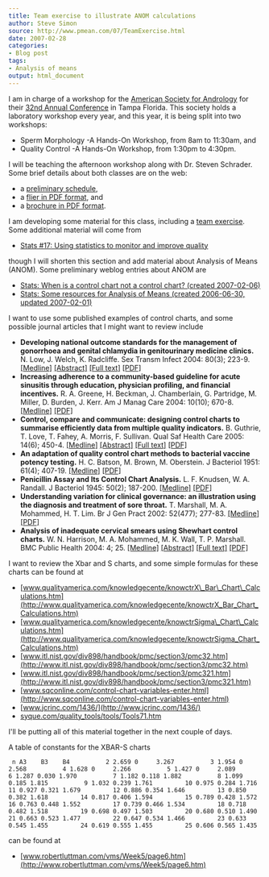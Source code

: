 ```yaml
---
title: Team exercise to illustrate ANOM calculations
author: Steve Simon
source: http://www.pmean.com/07/TeamExercise.html
date: 2007-02-28
categories:
- Blog post
tags:
- Analysis of means
output: html_document
---
```

I am in charge of a workshop for the [American Society for
Andrology](http://www.andrologysociety.com/) for their [32nd Annual
Conference](http://www.andrologysociety.com/meetings/709/default.aspx)
in Tampa Florida. This society holds a laboratory workshop every year,
and this year, it is being split into two workshops:

-   Sperm Morphology -A Hands-On Workshop, from 8am to 11:30am, and
-   Quality Control -A Hands-On Workshop, from 1:30pm to 4:30pm.

I will be teaching the afternoon workshop along with Dr. Steven
Schrader. Some brief details about both classes are on the web:

-   a [preliminary
    schedule](http://www.andrologysociety.com/meetings/709/labworkshop.aspx),
-   a [flier in PDF
    format](http://www.andrologysociety.com/meetings/709/labworkshop.pdf),
    and
-   a [brochure in PDF
    format](http://www.andrologysociety.com/meetings/709/alwbrochure.pdf).

I am developing some material for this class, including a [team
exercise](exercises18.htm). Some additional material will come from

-   [Stats \#17: Using statistics to monitor and improve
    quality](../training/hand17.asp)

though I will shorten this section and add material about Analysis of
Means (ANOM). Some preliminary weblog entries about ANOM are

-   [Stats: When is a control chart not a control chart? (created
    2007-02-06)](AnomExample.html)
-   [Stats: Some resources for Analysis of Means (created 2006-06-30,
    updated
    2007-02-01)](http://www.childrensmercy.org/stats/weblog2006/AnalysisOfMeans.html)

I want to use some published examples of control charts, and some
possible journal articles that I might want to review include

-   **Developing national outcome standards for the management of
    gonorrhoea and genital chlamydia in genitourinary medicine
    clinics.** N. Low, J. Welch, K. Radcliffe. Sex Transm Infect 2004:
    80(3); 223-9.
    [\[Medline\]](http://www.ncbi.nlm.nih.gov/entrez/query.fcgi?cmd=Retrieve&db=PubMed&list_uids=15170010&dopt=Abstract)
    [\[Abstract\]](http://sti.bmj.com/cgi/content/abstract/80/3/223)
    [\[Full text\]](http://sti.bmj.com/cgi/content/full/80/3/223)
    [\[PDF\]](http://sti.bmj.com/cgi/reprint/80/3/223.pdf)
-   **Increasing adherence to a community-based guideline for acute
    sinusitis through education, physician profiling, and financial
    incentives.** R. A. Greene, H. Beckman, J. Chamberlain, G.
    Partridge, M. Miller, D. Burden, J. Kerr. Am J Manag Care 2004:
    10(10); 670-8.
    [\[Medline\]](http://www.ncbi.nlm.nih.gov/entrez/query.fcgi?cmd=Retrieve&db=PubMed&list_uids=15521158&dopt=Abstract)
    [\[PDF\]](http://www.ajmc.com/files/articlefiles/AJMCoct04_Greene_670to678.pdf)
-   **Control, compare and communicate: designing control charts to
    summarise efficiently data from multiple quality indicators.** B.
    Guthrie, T. Love, T. Fahey, A. Morris, F. Sullivan. Qual Saf Health
    Care 2005: 14(6); 450-4.
    [\[Medline\]](http://www.ncbi.nlm.nih.gov/entrez/query.fcgi?cmd=Retrieve&db=PubMed&list_uids=16326793&dopt=Abstract)
    [\[Abstract\]](http://qshc.bmj.com/cgi/content/abstract/14/6/450)
    [\[Full text\]](http://qshc.bmj.com/cgi/content/full/14/6/450)
    [\[PDF\]](http://qshc.bmj.com/cgi/reprint/14/6/450.pdf)
-   **An adaptation of quality control chart methods to bacterial
    vaccine potency testing.** H. C. Batson, M. Brown, M. Oberstein. J
    Bacteriol 1951: 61(4); 407-19.
    [\[Medline\]](http://www.ncbi.nlm.nih.gov/entrez/query.fcgi?cmd=Retrieve&db=PubMed&list_uids=14832178&dopt=Abstract)
    [\[PDF\]](http://www.pubmedcentral.nih.gov/picrender.fcgi?artid=386020&blobtype=pdf)
-   **Penicillin Assay and Its Control Chart Analysis.** L. F.
    Knudsen, W. A. Randall. J Bacteriol 1945: 50(2); 187-200.
    [\[Medline\]](http://www.ncbi.nlm.nih.gov/entrez/query.fcgi?cmd=Retrieve&db=PubMed&list_uids=16560987&dopt=Abstract)
    [\[PDF\]](http://www.pubmedcentral.nih.gov/picrender.fcgi?artid=374125&blobtype=pdf)
-   **Understanding variation for clinical governance: an illustration
    using the diagnosis and treatment of sore throat.** T. Marshall, M.
    A. Mohammed, H. T. Lim. Br J Gen Pract 2002: 52(477); 277-83.
    [\[Medline\]](http://www.ncbi.nlm.nih.gov/entrez/query.fcgi?cmd=Retrieve&db=PubMed&list_uids=11942443&dopt=Abstract)
    [\[PDF\]](http://www.pubmedcentral.nih.gov/picrender.fcgi?artid=1314267&blobtype=pdf)
-   **Analysis of inadequate cervical smears using Shewhart control
    charts.** W. N. Harrison, M. A. Mohammed, M. K. Wall, T. P.
    Marshall. BMC Public Health 2004: 4; 25.
    [\[Medline\]](http://www.ncbi.nlm.nih.gov/entrez/query.fcgi?cmd=Retrieve&db=PubMed&list_uids=15225351&dopt=Abstract)
    [\[Abstract\]](http://www.pubmedcentral.nih.gov/articlerender.fcgi?artid=459229&rendertype=abstract)
    [\[Full
    text\]](http://www.pubmedcentral.nih.gov/articlerender.fcgi?tool=pubmed&pubmedid=15225351)
    [\[PDF\]](http://www.pubmedcentral.nih.gov/picrender.fcgi?artid=459229&blobtype=pdf)

I want to review the Xbar and S charts, and some simple formulas for
these charts can be found at

-   [www.qualityamerica.com/knowledgecente/knowctrX\_Bar\_Chart\_Calculations.htm](http://www.qualityamerica.com/knowledgecente/knowctrX_Bar_Chart_Calculations.htm)
-   [www.qualityamerica.com/knowledgecente/knowctrSigma\_Chart\_Calculations.htm](http://www.qualityamerica.com/knowledgecente/knowctrSigma_Chart_Calculations.htm)
-   [www.itl.nist.gov/div898/handbook/pmc/section3/pmc32.htm](http://www.itl.nist.gov/div898/handbook/pmc/section3/pmc32.htm)
-   [www.itl.nist.gov/div898/handbook/pmc/section3/pmc321.htm](http://www.itl.nist.gov/div898/handbook/pmc/section3/pmc321.htm)
-   [www.sqconline.com/control-chart-variables-enter.html](http://www.sqconline.com/control-chart-variables-enter.html)
-   [www.jcrinc.com/1436/](http://www.jcrinc.com/1436/)
-   [syque.com/quality\_tools/tools/Tools71.htm](http://syque.com/quality_tools/tools/Tools71.htm)

I\'ll be putting all of this material together in the next couple of
days.

A table of constants for the XBAR-S charts

` n A3    B3    B4          2 2.659 0     3.267          3 1.954 0     2.568          4 1.628 0     2.266          5 1.427 0     2.089          6 1.287 0.030 1.970          7 1.182 0.118 1.882          8 1.099 0.185 1.815          9 1.032 0.239 1.761         10 0.975 0.284 1.716         11 0.927 0.321 1.679         12 0.886 0.354 1.646         13 0.850 0.382 1.618         14 0.817 0.406 1.594         15 0.789 0.428 1.572         16 0.763 0.448 1.552         17 0.739 0.466 1.534         18 0.718 0.482 1.518         19 0.698 0.497 1.503         20 0.680 0.510 1.490         21 0.663 0.523 1.477         22 0.647 0.534 1.466         23 0.633 0.545 1.455         24 0.619 0.555 1.455         25 0.606 0.565 1.435`

can be found at

-   [www.robertluttman.com/vms/Week5/page6.htm](http://www.robertluttman.com/vms/Week5/page6.htm)
